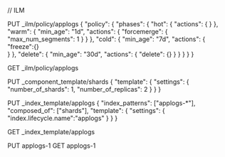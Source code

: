 
// ILM

PUT _ilm/policy/applogs
{
  "policy": {
    "phases": {
      "hot": {
        "actions": {
        }
      },
      "warm": {
        "min_age": "1d",
        "actions": {
          "forcemerge": {
            "max_num_segments": 1
          }
        }
      },
      "cold": {
        "min_age": "7d",
        "actions": {
          "freeze":{}   
        }
      },
      "delete": {
        "min_age": "30d",
        "actions": {
          "delete": {}
        }
      }
    }
  }
}

GET _ilm/policy/applogs

PUT _component_template/shards
{
  "template": {
    "settings": {
      "number_of_shards": 1,
      "number_of_replicas": 2
    }
  }
}

PUT _index_template/applogs
{
  "index_patterns": ["applogs-*"],
  "composed_of": ["shards"],
  "template": {
    "settings": {
      "index.lifecycle.name":"applogs"
    }
  }
}


GET _index_template/applogs


PUT applogs-1
GET applogs-1


